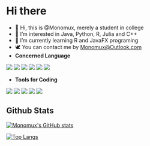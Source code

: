 # Hi there 

- 👋 Hi, this is @Monomux, merely a student in college
- 👀 I’m interested in Java, Python, R, Julia and C++
- 🌱 I’m currently learning R and JavaFX programing
- 🕊️ You can contact me by Monomux@Outlook.com
- **Concerned Language**

![](https://img.shields.io/badge/Code-Java-informational?style=flat-square&color=blueviolet&logo=Java&logoColor=white) ![](https://img.shields.io/badge/Code-Python-informational?style=flat-square&color=blueviolet&logo=Python&logoColor=white) ![](https://img.shields.io/badge/Code-JavaScript-informational?style=flat-square&color=blueviolet&logo=JavaScript&logoColor=white) ![](https://img.shields.io/badge/Code-C++-informational?style=flat-square&color=blueviolet&logo=C%2B%2B&logoColor=white) ![](https://img.shields.io/badge/Code-R-informational?style=flat-square&color=blueviolet&logo=R&logoColor=white) ![](https://img.shields.io/badge/Code-Julia-informational?style=flat-square&color=blueviolet&logo=Julia&logoColor=white)

+ **Tools for Coding**

![](https://img.shields.io/badge/IDE-IDEA-informational?style=flat-square&color=blueviolet&logo=IntelliJ-IDEA&logoColor=white) ![](https://img.shields.io/badge/IDE-Pycharm-informational?style=flat-square&color=blueviolet&logo=Pycharm&logoColor=white) ![](https://img.shields.io/badge/IDE-Clion-informational?style=flat-square&color=blueviolet&logo=Clion&logoColor=white) ![](https://img.shields.io/badge/IDE-Eclipse-informational?style=flat-square&color=blueviolet&logo=Eclipse&logoColor=white) ![](https://img.shields.io/badge/IDE-RStudio-informational?style=flat-square&color=blueviolet&logo=RStudio&logoColor=white)

## Github Stats

[![Monomux's GitHub stats](https://github-readme-stats.vercel.app/api?username=Monomux&count_private=true&show_icons=true&theme=cobalt)](https://github.com/anuraghazra/github-readme-stats)

[![Top Langs](https://github-readme-stats.vercel.app/api/top-langs/?username=Monomux&layout=compact&theme=cobalt&count_private=true&langs_count=10)](https://github.com/anuraghazra/github-readme-stats)

<!--[]( https://visitor-badge.glitch.me/badge?page_id=Monomux.github.com)-->

<!-- ## Wakatime Stats -->

<!--[![Monomux's wakatime stats](https://github-readme-stats.vercel.app/api/wakatime?username=Monomux&theme=cobalt)](https://github.com/anuraghazra/github-readme-stats)-->

<!-- ###  -->



<!---
Monomux/Monomux is a ✨ special ✨ repository because its `README.md` (this file) appears on your GitHub profile.
You can click the Preview link to take a look at your changes.
--->
